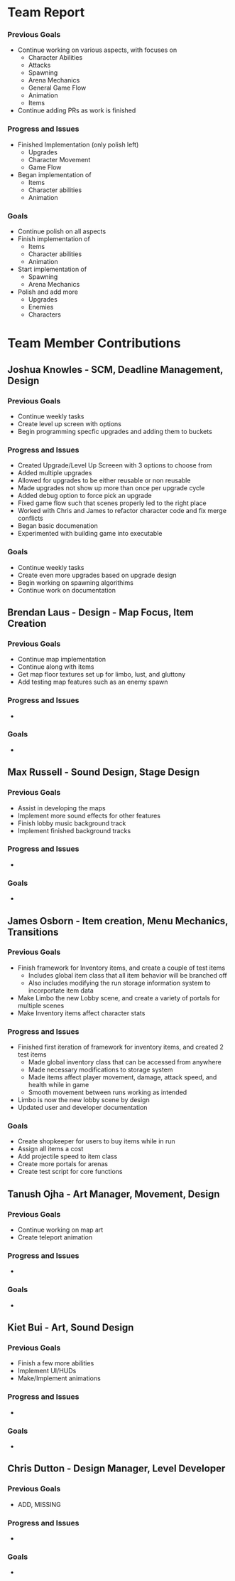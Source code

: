 # Team Report

### Previous Goals

* Continue working on various aspects, with focuses on
  * Character Abilities
  * Attacks
  * Spawning
  * Arena Mechanics
  * General Game Flow
  * Animation
  * Items
* Continue adding PRs as work is finished

### Progress and Issues

* Finished Implementation (only polish left)
  * Upgrades
  * Character Movement
  * Game Flow
* Began implementation of
  * Items
  * Character abilities
  * Animation

### Goals

* Continue polish on all aspects
* Finish implementation of
  * Items
  * Character abilities
  * Animation
* Start implementation of
  * Spawning
  * Arena Mechanics
* Polish and add more
  * Upgrades
  * Enemies
  * Characters

# Team Member Contributions

## Joshua Knowles \- SCM, Deadline Management, Design

### Previous Goals

* Continue weekly tasks
* Create level up screen with options
* Begin programming specfic upgrades and adding them to buckets

### Progress and Issues

* Created Upgrade/Level Up Screeen with 3 options to choose from
* Added multiple upgrades
* Allowed for upgrades to be either reusable or non reusable
* Made upgrades not show up more than once per upgrade cycle
* Added debug option to force pick an upgrade
* Fixed game flow such that scenes properly led to the right place
* Worked with Chris and James to refactor character code and fix merge conflicts
* Began basic documenation
* Experimented with building game into executable

### Goals

* Continue weekly tasks
* Create even more upgrades based on upgrade design
* Begin working on spawning algorithims
* Continue work on documentation

## Brendan Laus \- Design \- Map Focus, Item Creation

### Previous Goals

* Continue map implementation 
* Continue along with items
* Get map floor textures set up for limbo, lust, and gluttony
* Add testing map features such as an enemy spawn

### Progress and Issues

* 

### Goals

* 

## Max Russell \- Sound Design, Stage Design

### Previous Goals

* Assist in developing the maps
* Implement more sound effects for other features
* Finish lobby music background track
* Implement finished background tracks

### Progress and Issues

* 

### Goals

* 

## James Osborn \- Item creation, Menu Mechanics, Transitions

### Previous Goals

* Finish framework for Inventory items, and create a couple of test items
  * Includes global item class that all item behavior will be branched off
  * Also includes modifying the run storage information system to incorportate item data
* Make Limbo the new Lobby scene, and create a variety of portals for multiple scenes
* Make Inventory items affect character stats


### Progress and Issues

* Finished first iteration of framework for inventory items, and created 2 test items
  * Made global inventory class that can be accessed from anywhere
  * Made necessary modifications to storage system
  * Made items affect player movement, damage, attack speed, and health while in game
  * Smooth movement between runs working as intended
* Limbo is now the new lobby scene by design
* Updated user and developer documentation

### Goals

* Create shopkeeper for users to buy items while in run
* Assign all items a cost
* Add projectile speed to item class
* Create more portals for arenas
* Create test script for core functions

## Tanush Ojha \- Art Manager, Movement, Design

### Previous Goals

* Continue working on map art
* Create teleport animation

### Progress and Issues

* 

### Goals

* 

## Kiet Bui \- Art, Sound Design

### Previous Goals

* Finish a few more abilities
* Implement UI/HUDs
* Make/Implement animations

### Progress and Issues

* 

### Goals

* 

## Chris Dutton \- Design Manager, Level Developer

### Previous Goals

*  ADD, MISSING

### Progress and Issues

* 

### Goals

* 

